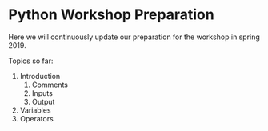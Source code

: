 # **Python Workshop Preparation**  

Here we will continuously update our preparation for the workshop in spring 2019.

Topics so far: 

1. Introduction
   1. Comments
   2. Inputs
   3. Output
2. Variables
3. Operators